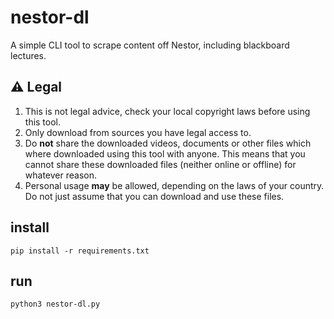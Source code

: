 # nestor-dl

A simple CLI tool to scrape content off Nestor, including blackboard lectures.

## ⚠️ Legal

1. This is not legal advice, check your local copyright laws before using this tool.
2. Only download from sources you have legal access to.
3. Do **not** share the downloaded videos, documents or other files which where downloaded using this tool with anyone. This means that you cannot share these downloaded files (neither online or offline) for whatever reason.
4. Personal usage **may** be allowed, depending on the laws of your country. Do not just assume that you can download and use these files.

## install

```shell
pip install -r requirements.txt
```

## run

```shell
python3 nestor-dl.py
```
